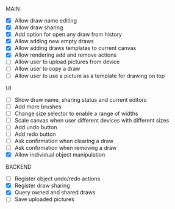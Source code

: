 MAIN

- [x] Allow draw name editing
- [x] Allow draw sharing
- [x] Add option for open any draw from history
- [x] Allow adding new empty draws
- [x] Allow adding draws templates to current canvas
- [x] Allow rendering add and remove actions
- [ ] Allow user to upload pictures from device
- [ ] Allow user to copy a draw
- [ ] Allow user to use a picture as a template for drawing on top

UI

- [ ] Show draw name, sharing status and current editors
- [ ] Add more brushes
- [ ] Change size selector to enable a range of widths
- [ ] Scale canvas when user different devices with different sizes
- [ ] Add undo button
- [ ] Add redo button
- [ ] Ask confirmation when clearing a draw
- [ ] Ask confirmation when removing a draw
- [x] Allow individual object manipulation

BACKEND
- [ ] Register object undo/redo actions
- [x] Register draw sharing
- [x] Query owned and shared draws
- [ ] Save uploaded pictures
